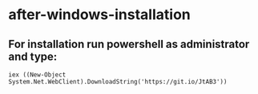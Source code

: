 # after-windows-installation
## For installation run powershell as administrator and type:
`iex ((New-Object System.Net.WebClient).DownloadString('https://git.io/JtAB3'))`
